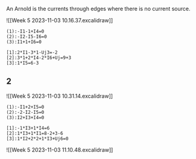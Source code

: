 An Arnold is the currents through edges where there is no current source.

![[Week 5 2023-11-03 10.16.37.excalidraw]]
```TK1
(1):-I1-1+I4=0
(2):-I2-I5-I6=0
(3):I1+1+I6=0
```

```TK2
[1]:2*I1-3*1-Uj3=-2
[2]:3*1+2*I4-2*I6+Uj=9+3
[3]:1*I5=6-3
```

## 2
![[Week 5 2023-11-03 10.31.14.excalidraw]]

```TK1
(1):-I1+2+I5=0
(2):-2-I2-I5=0
(3):I2+I3+I4=0
```

```TK2
[1]:-1*I3+1*I4=6
[2]:1*I3+1*I1=8-2+3-6
[3]:1*I2+2*2+1*I3+Uj6=0
```

![[Week 5 2023-11-03 11.10.48.excalidraw]]
